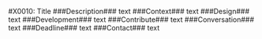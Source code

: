 #X0010: Title
###Description###
text
###Context###
text
###Design###
text
###Development###
text
###Contribute###
text
###Conversation###
text
###Deadline###
text
###Contact###
text
